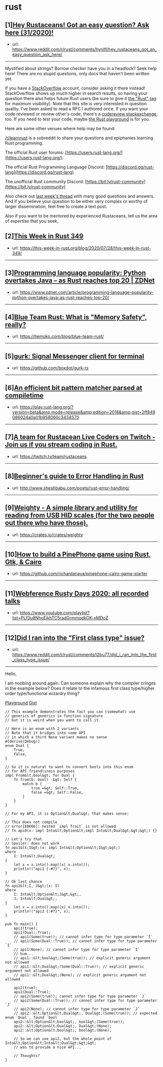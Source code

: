 # rust
## [1][Hey Rustaceans! Got an easy question? Ask here (31/2020)!](https://www.reddit.com/r/rust/comments/hynlfl/hey_rustaceans_got_an_easy_question_ask_here/)
- url: https://www.reddit.com/r/rust/comments/hynlfl/hey_rustaceans_got_an_easy_question_ask_here/
---
Mystified about strings? Borrow checker have you in a headlock? Seek help here! There are no stupid questions, only docs that haven't been written yet.

If you have a [StackOverflow](http://stackoverflow.com/) account, consider asking it there instead! StackOverflow shows up much higher in search results, so having your question there also helps future Rust users (be sure to give it [the "Rust" tag](http://stackoverflow.com/questions/tagged/rust) for maximum visibility). Note that this site is very interested in question quality. I've been asked to read a RFC I authored once. If you want your code reviewed or review other's code, there's a [codereview stackexchange](https://codereview.stackexchange.com/questions/tagged/rust), too. If you need to test your code, maybe [the Rust playground](https://play.rust-lang.org) is for you.

Here are some other venues where help may be found:

[/r/learnrust](https://www.reddit.com/r/learnrust) is a subreddit to share your questions and epiphanies learning Rust programming.

The official Rust user forums: [https://users.rust-lang.org/](https://users.rust-lang.org/).

The official Rust Programming Language Discord: [https://discord.gg/rust-lang](https://discord.gg/rust-lang)

The unofficial Rust community Discord: [https://bit.ly/rust-community](https://bit.ly/rust-community)

Also check out [last week's thread](https://reddit.com/r/rust/comments/hurj77/hey_rustaceans_got_an_easy_question_ask_here/) with many good questions and answers. And if you believe your question to be either very complex or worthy of larger dissemination, feel free to create a text post.

Also if you want to be mentored by experienced Rustaceans, tell us the area of expertise that you seek.
## [2][This Week in Rust 349](https://www.reddit.com/r/rust/comments/i094wo/this_week_in_rust_349/)
- url: https://this-week-in-rust.org/blog/2020/07/28/this-week-in-rust-349/
---

## [3][Programming language popularity: Python overtakes Java – as Rust reaches top 20 | ZDNet](https://www.reddit.com/r/rust/comments/i241sd/programming_language_popularity_python_overtakes/)
- url: https://www.zdnet.com/article/programming-language-popularity-python-overtakes-java-as-rust-reaches-top-20/
---

## [4][Blue Team Rust: What is "Memory Safety", really?](https://www.reddit.com/r/rust/comments/i268wh/blue_team_rust_what_is_memory_safety_really/)
- url: https://tiemoko.com/blog/blue-team-rust/
---

## [5][gurk: Signal Messenger client for terminal](https://www.reddit.com/r/rust/comments/i2avtq/gurk_signal_messenger_client_for_terminal/)
- url: https://github.com/boxdot/gurk-rs
---

## [6][An efficient bit pattern matcher parsed at compiletime](https://www.reddit.com/r/rust/comments/i1z6nt/an_efficient_bit_pattern_matcher_parsed_at/)
- url: https://play.rust-lang.org/?version=beta&amp;mode=release&amp;edition=2018&amp;gist=2ff849086024a0a01b958060c3434570
---

## [7][A team for Rustacean Live Coders on Twitch - Join us if you stream coding in Rust.](https://www.reddit.com/r/rust/comments/i245g4/a_team_for_rustacean_live_coders_on_twitch_join/)
- url: https://twitch.tv/team/rustaceans
---

## [8][Beginner's guide to Error Handling in Rust](https://www.reddit.com/r/rust/comments/i2bv2m/beginners_guide_to_error_handling_in_rust/)
- url: http://www.sheshbabu.com/posts/rust-error-handling/
---

## [9][Weighty - A simple library and utility for reading from USB HID scales (for the two people out there who have those).](https://www.reddit.com/r/rust/comments/i23nxu/weighty_a_simple_library_and_utility_for_reading/)
- url: https://crates.io/crates/weighty
---

## [10][How to build a PinePhone game using Rust, Gtk, &amp; Cairo](https://www.reddit.com/r/rust/comments/i23m16/how_to_build_a_pinephone_game_using_rust_gtk_cairo/)
- url: https://github.com/richardanaya/pinephone-cairo-game-starter
---

## [11][Webference Rusty Days 2020: all recorded talks](https://www.reddit.com/r/rust/comments/i1satq/webference_rusty_days_2020_all_recorded_talks/)
- url: https://www.youtube.com/playlist?list=PLf3u8NhoEikhTC5radGrmmqdkOK-xMDoZ
---

## [12][Did I ran into the "First class type" issue?](https://www.reddit.com/r/rust/comments/i2bu77/did_i_ran_into_the_first_class_type_issue/)
- url: https://www.reddit.com/r/rust/comments/i2bu77/did_i_ran_into_the_first_class_type_issue/
---
Hello,

I am noobing around again. Can someone explain why the compiler cringes in the example below? Does it relate to the infamous first class type/higher order type/functional wizardry thing?

[Playground](https://play.rust-lang.org/?version=stable&amp;mode=debug&amp;edition=2018&amp;gist=e387a8a57e7108ec1e74f44f887d7af0) [Gist](https://gist.github.com/e387a8a57e7108ec1e74f44f887d7af0) 

    // This example demonstrates the fact you can (somewhat) use
    // generics of generics in function signature
    // but it is weird when you want to call it.
    
    // Here is an enum with 2 variants
    // Note that it bridges into some API
    // in which a third None variant makes no sense
    #[derive(Debug)]
    enum Dual {
        True,
        False,
    }
    
    // So it is natural to want to convert bools into this enum
    // for API friendliness purposes
    impl From&lt;bool&gt; for Dual {
        fn from(b: bool) -&gt; Self {
            match b {
                true =&gt; Self::True,
                false =&gt; Self::False,
            }
        }
    }
    
    // For my API, it is Option&lt;Dual&gt; that makes sense:
    
    // This does not compile
    // error[E0666]: nested `impl Trait` is not allowed
    // fn api0(x: impl Into&lt;Option&lt;impl Into&lt;Dual&gt;&gt;&gt;) {}
    
    // Let's try that
    // Spoiler: does not work
    fn api1&lt;I&gt;(x: impl Into&lt;Option&lt;I&gt;&gt;)
    where
        I: Into&lt;Dual&gt;
    {
        let x = x.into().map(|x| x.into());
        println!("api1 {:#?}", x);
    }
    
    // Ok last chance
    fn api2&lt;I, J&gt;(x: I)
    where
        I: Into&lt;Option&lt;J&gt;&gt;,
        J: Into&lt;Dual&gt;,
    {
        let x = x.into().map(|x| x.into());
        println!("api2 {:#?}", x);
    }
    
    pub fn main() {
        api1(true);
        api1(Dual::True);
        // api1(Some(true)); // cannot infer type for type parameter `I`
        // api1(Some(Dual::True)); // cannot infer type for type parameter `I`
        // api1(None); // cannot infer type for type parameter `I`
        // hum...
        // api1::&lt;bool&gt;(Some(true)); // explicit generic argument not allowed
        // api1::&lt;Dual&gt;(Some(Dual::True)); // explicit generic argument not allowed
        // api1::&lt;Dual&gt;(None); // explicit generic argument not allowed
        
        api2(true);
        api2(Dual::True);
        // api2(Some(true)); cannot infer type for type parameter `J`
        // api2(Some(Dual::True)); // cannot infer type for type parameter `J`
        // api2(None); // cannot infer type for type parameter `J`
        // api2::&lt;Option&lt;Dual&gt;, Dual&gt;(Some(true)); // expected enum `Dual`, found `bool`
        api2::&lt;Option&lt;bool&gt;, bool&gt;(Some(true));
        api2::&lt;Option&lt;Dual&gt;, Dual&gt;(None);
        api2::&lt;Option&lt;bool&gt;, bool&gt;(None);
        
        // So we can use api2, but the whole point of Into&lt;Option&lt;Into&lt;Dual&gt;&gt;&gt;
        // was to provide a nice API...
        
        // Thoughts?
    }
